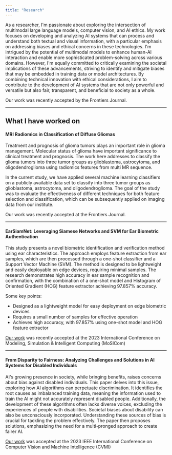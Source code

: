 ```yaml
---
title: "Research"
---
```


As a researcher, I'm passionate about exploring the intersection of multimodal large language models, computer vision, and AI ethics. My work focuses on developing and analyzing AI systems that can process and understand both textual and visual information, with a particular emphasis on addressing biases and ethical concerns in these technologies. I'm intrigued by the potential of multimodal models to enhance human-AI interaction and enable more sophisticated problem-solving across various domains. However, I'm equally committed to critically examining the societal implications of these advancements, striving to identify and mitigate biases that may be embedded in training data or model architectures. By combining technical innovation with ethical considerations, I aim to contribute to the development of AI systems that are not only powerful and versatile but also fair, transparent, and beneficial to society as a whole.

Our work was recently accepted by the Frontiers Journal.

---

## What I have worked on

#### MRI Radiomics in Classification of Diffuse Gliomas

Treatment and prognosis of glioma tumors plays an important role in glioma management. Molecular
status of glioma have important significance to clinical treatment and prognosis. The work here addresses to classify the glioma tumors into three tumor groups as glioblastoma, astrocytoma, and oligodendroglioma using radiomics features from multi MR sequence.

In the current study, we have applied several machine learning classifiers on a publicly available data set to
classify into three tumor groups as glioblastoma, astrocytoma, and oligodendroglioma. The goal of the study was to evaluate the effectiveness of different techniques for both feature selection and classification, which can be subsequently applied on imaging data from our institute.

Our work was recently accepted at the Frontiers Journal.

---

#### EarSiamNet: Leveraging Siamese Networks and SVM for Ear Biometric Authentication

This study presents a novel biometric identification and verification method using ear characteristics. The approach employs feature extraction from ear samples, which are then processed through a one-shot classifier and a Support Vector Machine (SVM). The method is designed to be lightweight and easily deployable on edge devices, requiring minimal samples. The research demonstrates high accuracy in ear sample recognition and confirmation, with the combination of a one-shot model and Histogram of Oriented Gradient (HOG) feature extractor achieving 97.857% accuracy.

Some key points:

- Designed as a lightweight model for easy deployment on edge biometric devices
- Requires a small number of samples for effective operation
- Achieves high accuracy, with 97.857% using one-shot model and HOG feature extractor

[Our work](https://ieeexplore.ieee.org/document/10458801) was recently accepted at the 2023 International Conference on Modeling, Simulation & Intelligent Computing (MoSICom)

---

#### From Disparity to Fairness: Analyzing Challenges and Solutions in AI Systems for Disabled Individuals

AI's growing presence in society, while bringing benefits, raises concerns about bias against disabled individuals. This paper delves into this issue, exploring how AI algorithms can perpetuate discrimination. It identifies the root causes as imbalanced training data, meaning the information used to train the AI might not accurately represent disabled people. Additionally, the development of these algorithms often lacks diverse voices, excluding the experiences of people with disabilities. Societal biases about disability can also be unconsciously incorporated. Understanding these sources of bias is crucial for tackling the problem effectively. The paper then proposes solutions, emphasizing the need for a multi-pronged approach to create fairer AI.

[Our work](https://ieeexplore.ieee.org/abstract/document/10465050) was accepted at the 2023 IEEE International Conference on Computer Vision and Machine Intelligence (CVMI)
